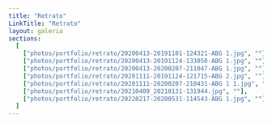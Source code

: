 ```yaml
---
title: "Retrato"
LinkTitle: "Retrato"
layout: galeria
sections:
  [
    ["photos/portfolio/retrato/20200413-20191101-124321-ABG 1.jpg", ""],
    ["photos/portfolio/retrato/20200413-20191124-133050-ABG 1.jpg", ""],
    ["photos/portfolio/retrato/20200413-20200207-211047-ABG 1.jpg", ""],
    ["photos/portfolio/retrato/20201111-20191124-121715-ABG 2.jpg", ""],
    ["photos/portfolio/retrato/20201111-20200207-210431-ABG 1 1.jpg", ""],
    ["photos/portfolio/retrato/20210409_20210131-131944.jpg", ""],
    ["photos/portfolio/retrato/20220217-20200531-114543-ABG 1.jpg", ""],
  ]
---
```

